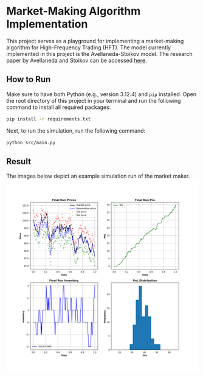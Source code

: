 # Market-Making Algorithm Implementation
This project serves as a playground for implementing a market-making algorithm for High-Frequency Trading (HFT). The model currently implemented in this project is the Avellaneda-Stoikov model. The research paper by Avellaneda and Stoikov can be accessed [here](https://citeseerx.ist.psu.edu/document?repid=rep1&type=pdf&doi=93e392c5b2765e6691b8acb60cd4a7e975bf1d6a). 

## How to Run
Make sure to have both Python (e.g., version 3.12.4) and `pip` installed. Open the root directory of this project in your terminal and run the following command to install all required packages:

```sh
pip install -r requirements.txt
```

Next, to run the simulation, run the following command:
```sh
python src/main.py
```

## Result
The images below depict an example simulation run of the market maker.
![result](img/result.png)
